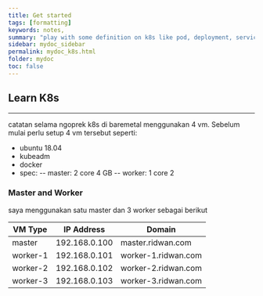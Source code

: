 ```yaml
---
title: Get started
tags: [formatting]
keywords: notes,
summary: "play with some definition on k8s like pod, deployment, services, networking and other"
sidebar: mydoc_sidebar
permalink: mydoc_k8s.html
folder: mydoc
toc: false
---
```


## Learn K8s
---
catatan selama ngoprek k8s di baremetal menggunakan 4 vm. Sebelum mulai perlu setup 4 vm tersebut seperti:
- ubuntu 18.04
- kubeadm
- docker
- spec:
-- master: 2 core 4 GB
-- worker: 1 core 2

### Master and Worker

saya menggunakan satu master dan 3 worker sebagai berikut

| VM Type | IP Address | Domain |
|-------|--------|---------|
| master | 192.168.0.100 | master.ridwan.com |
| worker-1 | 192.168.0.101 | worker-1.ridwan.com |
| worker-2 | 192.168.0.102 | worker-2.ridwan.com |
| worker-3 | 192.168.0.103 | worker-3.ridwan.com |
